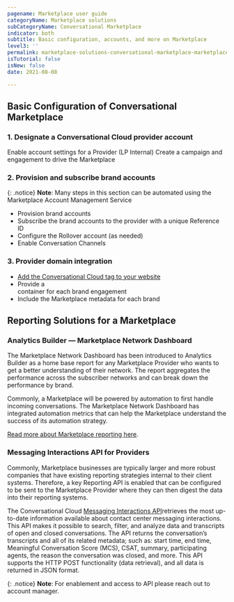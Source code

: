 ```yaml
---
pagename: Marketplace user guide
categoryName: Marketplace solutions
subCategoryName: Conversational Marketplace
indicator: both
subtitle: Basic configuration, accounts, and more on Marketplace
level3: ''
permalink: marketplace-solutions-conversational-marketplace-marketplace-user-guide.html
isTutorial: false
isNew: false
date: 2021-08-08 

---
```

## Basic Configuration of Conversational Marketplace 

### 1. Designate a Conversational Cloud provider account 

Enable account settings for a Provider (LP Internal)
Create a campaign and engagement to drive the Marketplace

### 2. Provision and subscribe brand accounts
{: .notice}
**Note**: Many steps in this section can be automated using the Marketplace Account Management Service

* Provision brand accounts 
* Subscribe the brand accounts to the provider with a unique Reference ID
* Configure the Rollover account (as needed)
* Enable Conversation Channels 

### 3. Provider domain integration 

* [Add the Conversational Cloud tag to your website ](/getting-started-add-the-liveperson-tag-to-your-website.html)
* Provide a <div> container for each brand engagement 
* Include the Marketplace metadata for each brand 

## Reporting Solutions for a Marketplace 
### Analytics Builder — Marketplace Network Dashboard

The Marketplace Network Dashboard has been introduced to Analytics Builder as a home base report for any Marketplace Provider who wants to get a better understanding of their network.  The report aggregates the performance across the subscriber networks and can break down the performance by brand.  

Commonly, a Marketplace will be powered by automation to first handle incoming conversations. The Marketplace Network Dashboard has integrated automation metrics that can help the Marketplace understand the success of its automation strategy. 

[Read more about Marketplace reporting here](/marketplace-solutions-conversational-marketplace-marketplace-reporting.html). 

### Messaging Interactions API for Providers

Commonly, Marketplace businesses are typically larger and more robust companies that have existing reporting strategies internal to their client systems. Therefore, a key Reporting API is enabled that can be configured to be sent to the Marketplace Provider where they can then digest the data into their reporting systems.  

The Conversational Cloud [Messaging Interactions API](/https://developers.liveperson.com/messaging-interactions-api-overview.html)retrieves the most up-to-date information available about contact center messaging interactions. This API makes it possible to search, filter, and analyze data and transcripts of open and closed conversations. The API returns the conversation’s transcripts and all of its related metadata; such as: start time, end time, Meaningful Conversation Score (MCS), CSAT, summary, participating agents, the reason the conversation was closed, and more. This API supports the HTTP POST functionality (data retrieval), and all data is returned in JSON format.

{: .notice}
**Note**: For enablement and access to API please reach out to account manager.


